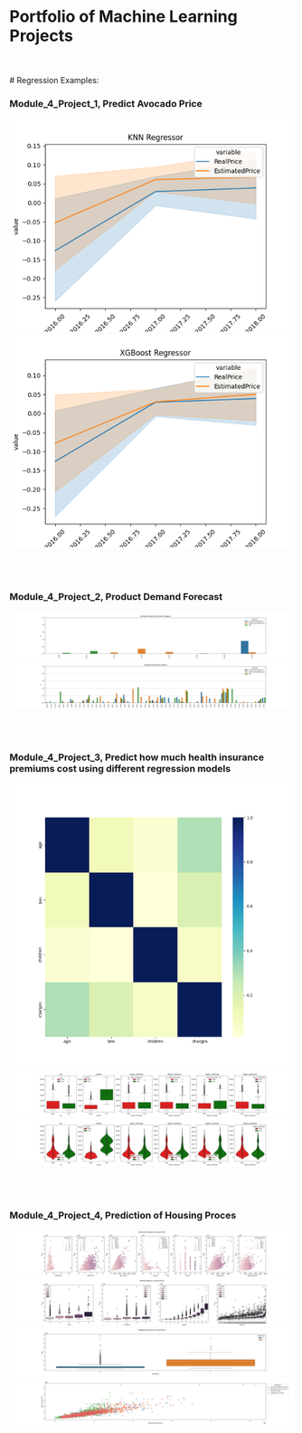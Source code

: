 # Portfolio of Machine Learning Projects
<br />
<br />
# Regression Examples:

### Module_4_Project_1, Predict Avocado Price
![Alt text](M4_Regression/Module_4_Project_1/Images/Avocado_Price_Prediction_KNN.png "")
![Alt text](M4_Regression/Module_4_Project_1/Images/Avocado_Price_Prediction_XGBoost.png "")
<br />
<br />
<br />
<br />

### Module_4_Project_2, Product Demand Forecast
![Alt text](M4_Regression/Module_4_Project_2/Images/Product_Demand_Forecasts_by_Product_Category.png "")
![Alt text](M4_Regression/Module_4_Project_2/Images/Product_Demand_Forecasts_by_Product.png "")
<br />
<br />
<br />
<br />

### Module_4_Project_3, Predict how much health insurance premiums cost using different regression models
![Alt text](M4_Regression/Module_4_Project_3/Images/NumericalFeatures_vs_InsuranceCost_Correlation.png "Numerical Features and their correlation with the Insurance Cost")
![Alt text](M4_Regression/Module_4_Project_3/Images/CategoricalFeatures_vs_InsuranceCost_BoxPlot.png "Categorical Features and their relationship to the Insurance Cost")
![Alt text](M4_Regression/Module_4_Project_3/Images/CategoricalFeatures_vs_InsuranceCost_ViolinPlot.png "Categorical Features and their relationship to the Insurance Cost")
<br />
<br />
<br />
<br />

### Module_4_Project_4, Prediction of Housing Proces
![Alt text](M4_Regression/Module_4_Project_4/Images/NumericalFeatures_vs_HousePrice_ScatterPlot.png "")
![Alt text](M4_Regression/Module_4_Project_4/Images/OrdinalFeatures_vs_HousePrice_ScatterPlot.png "")
![Alt text](M4_Regression/Module_4_Project_4/Images/CategoricalFeatures_vs_HousePrice_ScatterPlot.png "")
![Alt text](M4_Regression/Module_4_Project_4/Images/Real_vs_Predicted_HousePrices_ScatterPlot.png "")
